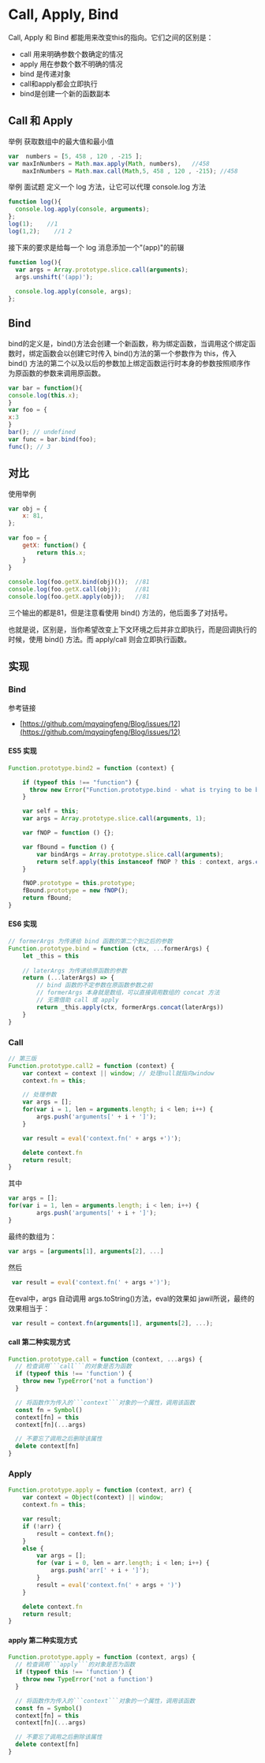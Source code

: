 # Call, Apply, Bind

Call, Apply 和 Bind 都能用来改变this的指向。它们之间的区别是：

* call 用来明确参数个数确定的情况
* apply 用在参数个数不明确的情况
* bind 是传递对象
* call和apply都会立即执行
* bind是创建一个新的函数副本

## Call 和 Apply

举例 获取数组中的最大值和最小值

```javascript
var  numbers = [5, 458 , 120 , -215 ]; 
var maxInNumbers = Math.max.apply(Math, numbers),   //458
    maxInNumbers = Math.max.call(Math,5, 458 , 120 , -215); //458
```

 举例 面试题 定义一个 log 方法，让它可以代理 console.log 方法

```javascript
function log(){
  console.log.apply(console, arguments);
};
log(1);    //1
log(1,2);    //1 2
```

接下来的要求是给每一个 log 消息添加一个"\(app\)"的前辍

```javascript
function log(){
  var args = Array.prototype.slice.call(arguments);
  args.unshift('(app)');
 
  console.log.apply(console, args);
};
```

## Bind

bind的定义是，bind\(\)方法会创建一个新函数，称为绑定函数，当调用这个绑定函数时，绑定函数会以创建它时传入 bind\(\)方法的第一个参数作为 this，传入 bind\(\) 方法的第二个以及以后的参数加上绑定函数运行时本身的参数按照顺序作为原函数的参数来调用原函数。

```javascript
var bar = function(){
console.log(this.x);
}
var foo = {
x:3
}
bar(); // undefined
var func = bar.bind(foo);
func(); // 3
```

## 对比

使用举例

```javascript
var obj = {
    x: 81,
};
 
var foo = {
    getX: function() {
        return this.x;
    }
}
 
console.log(foo.getX.bind(obj)());  //81
console.log(foo.getX.call(obj));    //81
console.log(foo.getX.apply(obj));   //81
```

三个输出的都是81，但是注意看使用 bind\(\) 方法的，他后面多了对括号。

也就是说，区别是，当你希望改变上下文环境之后并非立即执行，而是回调执行的时候，使用 bind\(\) 方法。而 apply/call 则会立即执行函数。

## 实现

### Bind

参考链接 

* [https://github.com/mqyqingfeng/Blog/issues/12](https://github.com/mqyqingfeng/Blog/issues/12)

#### ES5 实现

```javascript
Function.prototype.bind2 = function (context) {

    if (typeof this !== "function") {
      throw new Error("Function.prototype.bind - what is trying to be bound is not callable");
    }

    var self = this;
    var args = Array.prototype.slice.call(arguments, 1);

    var fNOP = function () {};

    var fBound = function () {
        var bindArgs = Array.prototype.slice.call(arguments);
        return self.apply(this instanceof fNOP ? this : context, args.concat(bindArgs));
    }

    fNOP.prototype = this.prototype;
    fBound.prototype = new fNOP();
    return fBound;
}
```

#### ES6 实现

```javascript
// formerArgs 为传递给 bind 函数的第二个到之后的参数
Function.prototype.bind = function (ctx, ...formerArgs) {
    let _this = this
    
    // laterArgs 为传递给原函数的参数
    return (...laterArgs) => {
        // bind 函数的不定参数在原函数参数之前
        // formerArgs 本身就是数组，可以直接调用数组的 concat 方法
        // 无需借助 call 或 apply
        return _this.apply(ctx, formerArgs.concat(laterArgs))
    }
}
```

### Call

```javascript
// 第三版
Function.prototype.call2 = function (context) {
    var context = context || window; // 处理null就指向window
    context.fn = this;

    // 处理参数
    var args = [];
    for(var i = 1, len = arguments.length; i < len; i++) {
        args.push('arguments[' + i + ']');
    }

    var result = eval('context.fn(' + args +')');

    delete context.fn
    return result;
}
```

其中

```javascript
var args = [];
for(var i = 1, len = arguments.length; i < len; i++) {
        args.push('arguments[' + i + ']');
}
```

最终的数组为：

```javascript
var args = [arguments[1], arguments[2], ...]
```

然后

```javascript
 var result = eval('context.fn(' + args +')');
```

在eval中，args 自动调用 args.toString\(\)方法，eval的效果如 jawil所说，最终的效果相当于：

```javascript
 var result = context.fn(arguments[1], arguments[2], ...);
```

#### call 第二种实现方式

```javascript
Function.prototype.call = function (context, ...args) {
  // 检查调用```call```的对象是否为函数
  if (typeof this !== 'function') {
    throw new TypeError('not a function')
  }

  // 将函数作为传入的```context```对象的一个属性，调用该函数
  const fn = Symbol()
  context[fn] = this
  context[fn](...args)

  // 不要忘了调用之后删除该属性
  delete context[fn]
}
```

### Apply

```javascript
Function.prototype.apply = function (context, arr) {
    var context = Object(context) || window;
    context.fn = this;

    var result;
    if (!arr) {
        result = context.fn();
    }
    else {
        var args = [];
        for (var i = 0, len = arr.length; i < len; i++) {
            args.push('arr[' + i + ']');
        }
        result = eval('context.fn(' + args + ')')
    }

    delete context.fn
    return result;
}
```

#### apply 第二种实现方式

```javascript
Function.prototype.apply = function (context, args) {
  // 检查调用```apply```的对象是否为函数
  if (typeof this !== 'function') {
    throw new TypeError('not a function')
  }

  // 将函数作为传入的```context```对象的一个属性，调用该函数
  const fn = Symbol()
  context[fn] = this
  context[fn](...args)

  // 不要忘了调用之后删除该属性
  delete context[fn]
}
```

